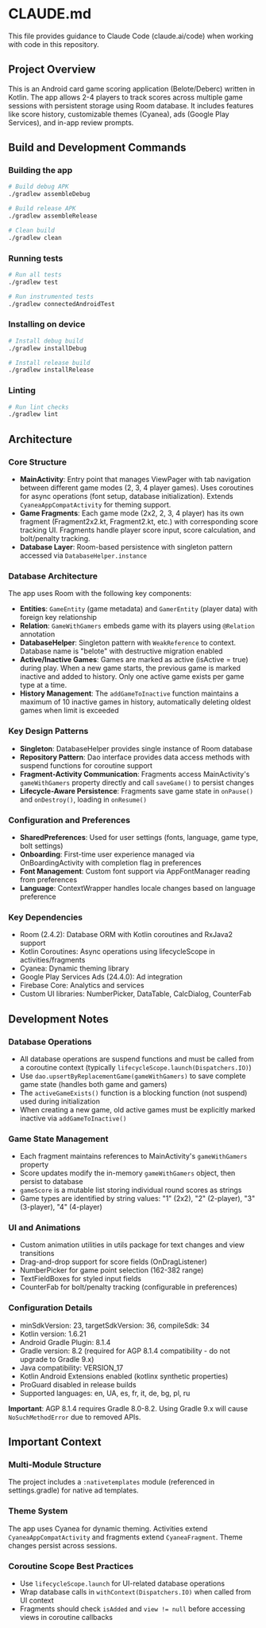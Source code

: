 # CLAUDE.md

This file provides guidance to Claude Code (claude.ai/code) when working with code in this repository.

## Project Overview

This is an Android card game scoring application (Belote/Deberc) written in Kotlin. The app allows 2-4 players to track scores across multiple game sessions with persistent storage using Room database. It includes features like score history, customizable themes (Cyanea), ads (Google Play Services), and in-app review prompts.

## Build and Development Commands

### Building the app
```bash
# Build debug APK
./gradlew assembleDebug

# Build release APK
./gradlew assembleRelease

# Clean build
./gradlew clean
```

### Running tests
```bash
# Run all tests
./gradlew test

# Run instrumented tests
./gradlew connectedAndroidTest
```

### Installing on device
```bash
# Install debug build
./gradlew installDebug

# Install release build
./gradlew installRelease
```

### Linting
```bash
# Run lint checks
./gradlew lint
```

## Architecture

### Core Structure
- **MainActivity**: Entry point that manages ViewPager with tab navigation between different game modes (2, 3, 4 player games). Uses coroutines for async operations (font setup, database initialization). Extends `CyaneaAppCompatActivity` for theming support.
- **Game Fragments**: Each game mode (2x2, 2, 3, 4 player) has its own fragment (Fragment2x2.kt, Fragment2.kt, etc.) with corresponding score tracking UI. Fragments handle player score input, score calculation, and bolt/penalty tracking.
- **Database Layer**: Room-based persistence with singleton pattern accessed via `DatabaseHelper.instance`

### Database Architecture
The app uses Room with the following key components:
- **Entities**: `GameEntity` (game metadata) and `GamerEntity` (player data) with foreign key relationship
- **Relation**: `GameWithGamers` embeds game with its players using `@Relation` annotation
- **DatabaseHelper**: Singleton pattern with `WeakReference` to context. Database name is "belote" with destructive migration enabled
- **Active/Inactive Games**: Games are marked as active (isActive = true) during play. When a new game starts, the previous game is marked inactive and added to history. Only one active game exists per game type at a time.
- **History Management**: The `addGameToInactive` function maintains a maximum of 10 inactive games in history, automatically deleting oldest games when limit is exceeded

### Key Design Patterns
- **Singleton**: DatabaseHelper provides single instance of Room database
- **Repository Pattern**: Dao interface provides data access methods with suspend functions for coroutine support
- **Fragment-Activity Communication**: Fragments access MainActivity's `gameWithGamers` property directly and call `saveGame()` to persist changes
- **Lifecycle-Aware Persistence**: Fragments save game state in `onPause()` and `onDestroy()`, loading in `onResume()`

### Configuration and Preferences
- **SharedPreferences**: Used for user settings (fonts, language, game type, bolt settings)
- **Onboarding**: First-time user experience managed via OnBoardingActivity with completion flag in preferences
- **Font Management**: Custom font support via AppFontManager reading from preferences
- **Language**: ContextWrapper handles locale changes based on language preference

### Key Dependencies
- Room (2.4.2): Database ORM with Kotlin coroutines and RxJava2 support
- Kotlin Coroutines: Async operations using lifecycleScope in activities/fragments
- Cyanea: Dynamic theming library
- Google Play Services Ads (24.4.0): Ad integration
- Firebase Core: Analytics and services
- Custom UI libraries: NumberPicker, DataTable, CalcDialog, CounterFab

## Development Notes

### Database Operations
- All database operations are suspend functions and must be called from a coroutine context (typically `lifecycleScope.launch(Dispatchers.IO)`)
- Use `dao.upsertByReplacementGame(gameWithGamers)` to save complete game state (handles both game and gamers)
- The `activeGameExists()` function is a blocking function (not suspend) used during initialization
- When creating a new game, old active games must be explicitly marked inactive via `addGameToInactive()`

### Game State Management
- Each fragment maintains references to MainActivity's `gameWithGamers` property
- Score updates modify the in-memory `gameWithGamers` object, then persist to database
- `gameScore` is a mutable list storing individual round scores as strings
- Game types are identified by string values: "1" (2x2), "2" (2-player), "3" (3-player), "4" (4-player)

### UI and Animations
- Custom animation utilities in utils package for text changes and view transitions
- Drag-and-drop support for score fields (OnDragListener)
- NumberPicker for game point selection (162-382 range)
- TextFieldBoxes for styled input fields
- CounterFab for bolt/penalty tracking (configurable in preferences)

### Configuration Details
- minSdkVersion: 23, targetSdkVersion: 36, compileSdk: 34
- Kotlin version: 1.6.21
- Android Gradle Plugin: 8.1.4
- Gradle version: 8.2 (required for AGP 8.1.4 compatibility - do not upgrade to Gradle 9.x)
- Java compatibility: VERSION_17
- Kotlin Android Extensions enabled (kotlinx synthetic properties)
- ProGuard disabled in release builds
- Supported languages: en, UA, es, fr, it, de, bg, pl, ru

**Important**: AGP 8.1.4 requires Gradle 8.0-8.2. Using Gradle 9.x will cause `NoSuchMethodError` due to removed APIs.

## Important Context

### Multi-Module Structure
The project includes a `:nativetemplates` module (referenced in settings.gradle) for native ad templates.

### Theme System
The app uses Cyanea for dynamic theming. Activities extend `CyaneaAppCompatActivity` and fragments extend `CyaneaFragment`. Theme changes persist across sessions.

### Coroutine Scope Best Practices
- Use `lifecycleScope.launch` for UI-related database operations
- Wrap database calls in `withContext(Dispatchers.IO)` when called from UI context
- Fragments should check `isAdded` and `view != null` before accessing views in coroutine callbacks